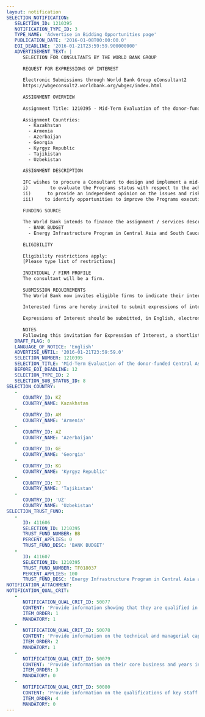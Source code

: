 ```yaml
---
layout: notification
SELECTION_NOTIFICATION: 
   SELECTION_ID: 1210395
   NOTIFICATION_TYPE_ID: 3
   TYPE_NAME: 'Advertise in Bidding Opportunities page'
   PUBLICATION_DATE: '2016-01-08T00:00:00.0'
   EOI_DEADLINE: '2016-01-21T23:59:59.900000000'
   ADVERTISEMENT_TEXT: |
      SELECTION FOR CONSULTANTS BY THE WORLD BANK GROUP
      
      REQUEST FOR EXPRESSIONS OF INTEREST
      
      Electronic Submissions through World Bank Group eConsultant2
      https://wbgeconsult2.worldbank.org/wbgec/index.html
      
      ASSIGNMENT OVERVIEW
      
      Assignment Title: 1210395 - Mid-Term Evaluation of the donor-funded Central Asia and South Caucasus Energy Infrastructure Program
      
      Assignment Countries:
        - Kazakhstan
        - Armenia
        - Azerbaijan
        - Georgia
        - Kyrgyz Republic
        - Tajikistan
        - Uzbekistan
      
      ASSIGNMENT DESCRIPTION
      
      IFC wishes to procure a Consultant to design and implement a mid-term evaluation of the CA EI Program to support effective program management. This activity responds to the donor requirements to assess the Programs operations and management half-way through the implementation stage (24 months after the Programs start). The goal is to assess the Programs progress and determine whether the Program is on track to achieve its objectives. The main objectives of the midpoint evaluation will be:
      i)        to evaluate the Programs status with respect to the achievement on its performance indicators;
      ii)      to provide an independent opinion on the issues and risks that may affect the Programs performance;
      iii)    to identify opportunities to improve the Programs execution effectiveness and recommend adjustments in the Programs execution strategy and implementation processes.
      
      FUNDING SOURCE
      
      The World Bank intends to finance the assignment / services described below under the following trust fund(s):
        - BANK BUDGET
        - Energy Infrastructure Program in Central Asia and South Caucasus
      
      ELIGIBILITY
      
      Eligibility restrictions apply:
      [Please type list of restrictions]
      
      INDIVIDUAL / FIRM PROFILE
      The consultant will be a firm. 
      
      SUBMISSION REQUIREMENTS
      The World Bank now invites eligible firms to indicate their interest in providing the services.  Interested firms must provide information indicating that they are qualified to perform the services (brochures, description of similar assignments, experience in similar conditions, availability of appropriate skills among staff, etc. for firms; CV and cover letter for individuals).  Please note that the total size of all attachments should be less than 5MB.  Consultants may associate to enhance their qualifications.
      
      Interested firms are hereby invited to submit expressions of interest.
      
      Expressions of Interest should be submitted, in English, electronically through World Bank Group eTendering (https://wbgeconsult2.worldbank.org/wbgec/index.html)
      
      NOTES
      Following this invitation for Expression of Interest, a shortlist of qualified firms will be formally invited to submit proposals.  Shortlisting and selection will be subject to the availability of funding.
   DRAFT_FLAG: 0
   LANGUAGE_OF_NOTICE: 'English'
   ADVERTISE_UNTIL: '2016-01-21T23:59:59.0'
   SELECTION_NUMBER: 1210395
   SELECTION_TITLE: 'Mid-Term Evaluation of the donor-funded Central Asia and South Caucasus Energy Infrastructure Program'
   BEFORE_EOI_DEADLINE: 12
   SELECTION_TYPE_ID: 2
   SELECTION_SUB_STATUS_ID: 8
SELECTION_COUNTRY: 
   - 
      COUNTRY_ID: KZ
      COUNTRY_NAME: Kazakhstan
   - 
      COUNTRY_ID: AM
      COUNTRY_NAME: 'Armenia'
   - 
      COUNTRY_ID: AZ
      COUNTRY_NAME: 'Azerbaijan'
   - 
      COUNTRY_ID: GE
      COUNTRY_NAME: 'Georgia'
   - 
      COUNTRY_ID: KG
      COUNTRY_NAME: 'Kyrgyz Republic'
   - 
      COUNTRY_ID: TJ
      COUNTRY_NAME: 'Tajikistan'
   - 
      COUNTRY_ID: 'UZ'
      COUNTRY_NAME: 'Uzbekistan'
SELECTION_TRUST_FUND: 
   - 
      ID: 411606
      SELECTION_ID: 1210395
      TRUST_FUND_NUMBER: BB
      PERCENT_APPLIES: 0
      TRUST_FUND_DESC: 'BANK BUDGET'
   - 
      ID: 411607
      SELECTION_ID: 1210395
      TRUST_FUND_NUMBER: TF018037
      PERCENT_APPLIES: 100
      TRUST_FUND_DESC: 'Energy Infrastructure Program in Central Asia and South Caucasus'
NOTIFICATION_ATTACHMENT: 
NOTIFICATION_QUAL_CRIT: 
   - 
      NOTIFICATION_QUAL_CRIT_ID: 50077
      CONTENT: 'Provide information showing that they are qualified in the field of the assignment.'
      ITEM_ORDER: 1
      MANDATORY: 1
   - 
      NOTIFICATION_QUAL_CRIT_ID: 50078
      CONTENT: 'Provide information on the technical and managerial capabilities of the firm.'
      ITEM_ORDER: 2
      MANDATORY: 1
   - 
      NOTIFICATION_QUAL_CRIT_ID: 50079
      CONTENT: 'Provide information on their core business and years in business.'
      ITEM_ORDER: 3
      MANDATORY: 0
   - 
      NOTIFICATION_QUAL_CRIT_ID: 50080
      CONTENT: 'Provide information on the qualifications of key staff.'
      ITEM_ORDER: 4
      MANDATORY: 0
---
```


